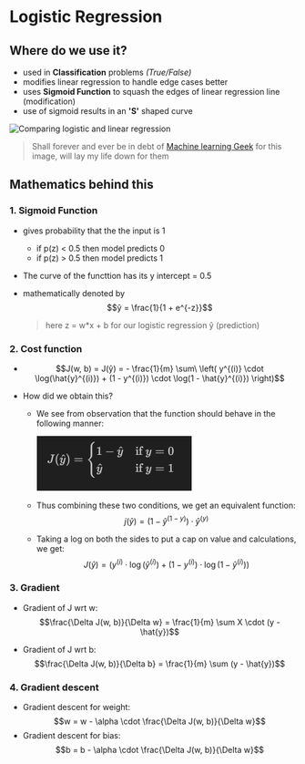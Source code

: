 # Logistic Regression

## Where do we use it?

- used in **Classification** problems _(True/False)_
- modifies linear regression to handle edge cases better
- uses **Sigmoid Function** to squash the edges of linear regression line (modification)
- use of sigmoid results in an **'S'** shaped curve

![Comparing logistic and linear regression](https://machinelearninggeek.com/wp-content/uploads/2020/09/0_LeezUk9jfv6X7DG-.png)

> Shall forever and ever be in debt of [Machine learning Geek](https://machinelearninggeek.com/) for this image, will lay my life down for them

## Mathematics behind this

### 1. Sigmoid Function

- gives probability that the the input is 1

  - if p(z) < 0.5 then model predicts 0
  - if p(z) > 0.5 then model predicts 1

- The curve of the functtion has its y intercept = 0.5

- mathematically denoted by</br>
  $$ŷ = \frac{1}{1 + e^{-z}}$$
  > here z = w\*x + b for our logistic regression ŷ (prediction)

### 2. Cost function

- $$J(w, b) = J(ŷ) = - \frac{1}{m} \sum\ \left( y^{(i)} \cdot \log(\hat{y}^{(i)}) + (1 - y^{(i)}) \cdot \log(1 - \hat{y}^{(i)}) \right)$$

- How did we obtain this?

  - We see from observation that the function should behave in the following manner:

    ![$$j(\hat{y}) =\begin{cases} 1 - \hat{y} & \text{if } y = 0 \ \hat{y} & \text{if } y = 1 \end{cases}$$](image.png)

  - Thus combining these two conditions, we get an equivalent function:</br>
    $$j(\hat{y}) = (1-\hat{y}^{(1-y)}) \cdot \hat{y}^{(y)}$$

  - Taking a log on both the sides to put a cap on value and calculations, we get:</br>
    $$J(\hat{y}) =\left( y^{(i)} \cdot \log(\hat{y}^{(i)}) + (1 - y^{(i)}) \cdot \log(1 - \hat{y}^{(i)}) \right)$$

### 3. Gradient

- Gradient of J wrt w: </br> $$\frac{\Delta J(w, b)}{\Delta w} = \frac{1}{m} \sum X \cdot (y - \hat{y})$$

- Gradient of J wrt b: </br> $$\frac{\Delta J(w, b)}{\Delta b} = \frac{1}{m} \sum (y - \hat{y})$$

### 4. Gradient descent

- Gradient descent for weight:</br>
  $$w = w - \alpha \cdot \frac{\Delta J(w, b)}{\Delta w}$$
- Gradient descent for bias:</br>
  $$b = b - \alpha \cdot \frac{\Delta J(w, b)}{\Delta w}$$
